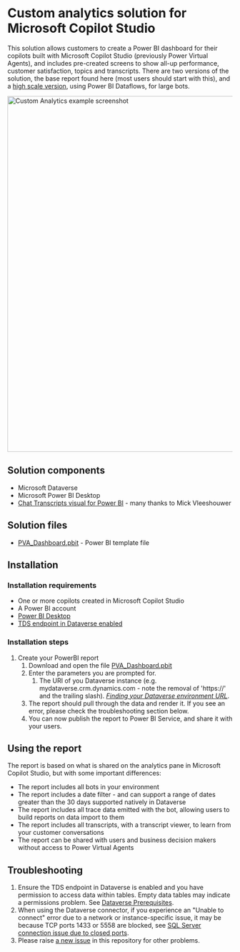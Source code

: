# Custom analytics solution for Microsoft Copilot Studio

This solution allows customers to create a Power BI dashboard for their copilots built with Microsoft Copilot Studio (previously Power Virtual Agents), and includes pre-created screens to show all-up performance, customer satisfaction, topics and transcripts. There are two versions of the solution, the base report found here (most users should start with this), and a [high scale version](DataFlowVersion/readme.md), using Power BI Dataflows, for large bots.

<img src="img/PVA_Analytics.png" width="797" alt="Custom Analytics example screenshot">

## Solution components

- Microsoft Dataverse
- Microsoft Power BI Desktop
- [Chat Transcripts visual for Power BI](https://github.com/iMicknl/powerbi-botframework-chat-transcripts) - many thanks to Mick Vleeshouwer

## Solution files

- [PVA_Dashboard.pbit](https://github.com/microsoft/CopilotStudioSamples/raw/master/CustomAnalytics/PVA_Dashboard.pbit) - Power BI template file

## Installation

### Installation requirements

- One or more copilots created in Microsoft Copilot Studio
- A Power BI account
- [Power BI Desktop](https://powerbi.microsoft.com/en-us/downloads/)
- [TDS endpoint in Dataverse enabled](https://learn.microsoft.com/en-us/power-query/connectors/dataverse#prerequisites)

### Installation steps

1. Create your PowerBI report
   1. Download and open the file [PVA_Dashboard.pbit](https://github.com/microsoft/CopilotStudioSamples/raw/master/CustomAnalytics/PVA_Dashboard.pbit)
   2. Enter the parameters you are prompted for.
      1. The URI of you Dataverse instance (e.g. mydataverse.crm.dynamics.com - note the removal of 'https://' and the trailing slash). _[Finding your Dataverse environment URL](https://learn.microsoft.com/en-us/power-query/connectors/dataverse#finding-your-dataverse-environment-url)_.
   3. The report should pull through the data and render it. If you see an error, please check the troubleshooting section below.
   4. You can now publish the report to Power BI Service, and share it with your users.

## Using the report

The report is based on what is shared on the analytics pane in Microsoft Copilot Studio, but with some important differences:

- The report includes all bots in your environment
- The report includes a date filter - and can support a range of dates greater than the 30 days supported natively in Dataverse
- The report includes all trace data emitted with the bot, allowing users to build reports on data import to them
- The report includes all transcripts, with a transcript viewer, to learn from your customer conversations
- The report can be shared with users and business decision makers without access to Power Virtual Agents

## Troubleshooting

1. Ensure the TDS endpoint in Dataverse is enabled and you have permission to access data within tables. Empty data tables may indicate a permissions problem. See [Dataverse Prerequisites](https://learn.microsoft.com/en-us/power-query/connectors/dataverse#prerequisites).
1. When using the Dataverse connector, if you experience an "Unable to connect" error due to a network or instance-specific issue, it may be because TCP ports 1433 or 5558 are blocked, see [SQL Server connection issue due to closed ports](https://learn.microsoft.com/en-us/power-query/connectors/dataverse#sql-server-connection-issue-due-to-closed-ports).
1. Please raise [a new issue](https://github.com/microsoft/CopilotStudioSamples/issues/new/choose) in this repository for other problems.
